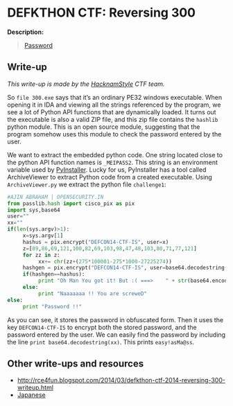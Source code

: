 # DEFKTHON CTF: Reversing 300

**Description:**

> [Password](300.exe)

## Write-up

_This write-up is made by the [HacknamStyle](http://hacknamstyle.net/) CTF team._

So `file 300.exe` says that it’s an ordinary PE32 windows executable. When opening it in IDA and viewing all the strings referenced by the program, we see a lot of Python API functions that are dynamically loaded. It turns out the executable is also a valid ZIP file, and this zip file contains the `hashlib` python module. This is an open source module, suggesting that the program somehow uses this module to check the password entered by the user.

We want to extract the embedded python code. One string located close to the python API function names is `_MEIPASS2`. This string is an environment variable used by [PyInstaller](http://www.pyinstaller.org/export/develop/project/doc/Manual.html). Lucky for us, PyInstaller has a tool called ArchiveViewer to extract Python code from a created executable. Using `ArchiveViewer.py` we extract the python file `challenge1`:

```py
#AJIN ABRAHAM | OPENSECURITY.IN
from passlib.hash import cisco_pix as pix
import sys,base64
user=""
xx=""
if(len(sys.argv)>1):
     x=sys.argv[1]
     hashus = pix.encrypt("DEFCON14-CTF-IS", user=x)
     z=[89,86,69,121,100,82,69,103,98,47,48,103,80,71,77,121]
     for zz in z:
          xx+= chr(zz+(275*100001-275*1000-27225274))
     hashgen = pix.encrypt("DEFCON14-CTF-IS", user=base64.decodestring(xx))
     if(hashgen==hashus):
          print "Oh Man You got it! But :( ===>    " + str(base64.encodestring(base64.decodestring(xx)))
     else:
          print "Naaaaaaa !! You are screweD"
else:
     print "Password !!"
```

As you can see, it stores the password in obfuscated form. Then it uses the key `DEFCON14-CTF-IS` to encrypt both the stored password, and the password entered by the user. We can easily find the password by including the line `print base64.decodestring(xx)`. This prints `easy!asMa@ss`.

## Other write-ups and resources

* <http://rce4fun.blogspot.com/2014/03/defkthon-ctf-2014-reversing-300-writeup.html>
* [Japanese](http://hority-ctf.blogspot.jp/2014/03/defkthon-ctf-2014-write-up.html)
